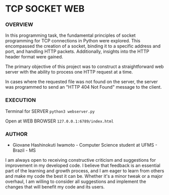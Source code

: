 # TCP SOCKET WEB

### **OVERVIEW**

In this programming task, the fundamental principles of socket programming for TCP connections in Python were explored. This encompassed the creation of a socket, binding it to a specific address and port, and handling HTTP packets. Additionally, insights into the HTTP header format were gained.

The primary objective of this project was to construct a straightforward web server with the ability to process one HTTP request at a time.

In cases where the requested file was not found on the server, the server was programmed to send an "HTTP 404 Not Found" message to the client.

### **EXECUTION**

Terminal for SERVER `python3 webserver.py`

Open at WEB BROWSER `127.0.0.1:6789/index.html`

### **AUTHOR**

- Giovane Hashinokuti Iwamoto - Computer Science student at UFMS - Brazil - MS

I am always open to receiving constructive criticism and suggestions for improvement in my developed code. I believe that feedback is an essential part of the learning and growth process, and I am eager to learn from others and make my code the best it can be. Whether it's a minor tweak or a major overhaul, I am willing to consider all suggestions and implement the changes that will benefit my code and its users.
